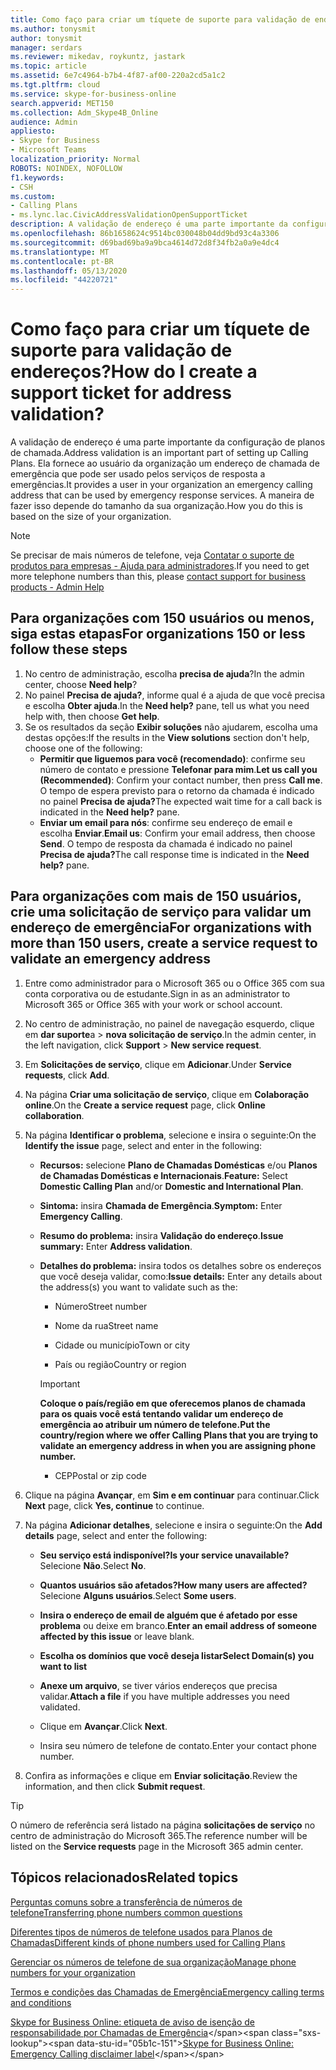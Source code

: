 ```yaml
---
title: Como faço para criar um tíquete de suporte para validação de endereços?
ms.author: tonysmit
author: tonysmit
manager: serdars
ms.reviewer: mikedav, roykuntz, jastark
ms.topic: article
ms.assetid: 6e7c4964-b7b4-4f87-af00-220a2cd5a1c2
ms.tgt.pltfrm: cloud
ms.service: skype-for-business-online
search.appverid: MET150
ms.collection: Adm_Skype4B_Online
audience: Admin
appliesto:
- Skype for Business
- Microsoft Teams
localization_priority: Normal
ROBOTS: NOINDEX, NOFOLLOW
f1.keywords:
- CSH
ms.custom:
- Calling Plans
- ms.lync.lac.CivicAddressValidationOpenSupportTicket
description: A validação de endereço é uma parte importante da configuração de planos de chamada. Ela fornece ao usuário da organização um endereço de chamada de emergência que pode ser usado pelos serviços de resposta a emergências.
ms.openlocfilehash: 86b1658624c9514bc030048b04dd9bd93c4a3306
ms.sourcegitcommit: d69bad69ba9a9bca4614d72d8f34fb2a0a9e4dc4
ms.translationtype: MT
ms.contentlocale: pt-BR
ms.lasthandoff: 05/13/2020
ms.locfileid: "44220721"
---
```

# <a name="how-do-i-create-a-support-ticket-for-address-validation"></a><span data-ttu-id="05b1c-104">Como faço para criar um tíquete de suporte para validação de endereços?</span><span class="sxs-lookup"><span data-stu-id="05b1c-104">How do I create a support ticket for address validation?</span></span>

<span data-ttu-id="05b1c-105">A validação de endereço é uma parte importante da configuração de planos de chamada.</span><span class="sxs-lookup"><span data-stu-id="05b1c-105">Address validation is an important part of setting up Calling Plans.</span></span> <span data-ttu-id="05b1c-106">Ela fornece ao usuário da organização um endereço de chamada de emergência que pode ser usado pelos serviços de resposta a emergências.</span><span class="sxs-lookup"><span data-stu-id="05b1c-106">It provides a user in your organization an emergency calling address that can be used by emergency response services.</span></span> <span data-ttu-id="05b1c-107">A maneira de fazer isso depende do tamanho da sua organização.</span><span class="sxs-lookup"><span data-stu-id="05b1c-107">How you do this is based on the size of your organization.</span></span>

> [!NOTE]
> <span data-ttu-id="05b1c-108">Se precisar de mais números de telefone, veja [Contatar o suporte de produtos para empresas - Ajuda para administradores](https://support.office.com/article/32a17ca7-6fa0-4870-8a8d-e25ba4ccfd4b).</span><span class="sxs-lookup"><span data-stu-id="05b1c-108">If you need to get more telephone numbers than this, please [contact support for business products - Admin Help](https://support.office.com/article/32a17ca7-6fa0-4870-8a8d-e25ba4ccfd4b)</span></span>


## <a name="for-organizations-150-or-less-follow-these-steps"></a><span data-ttu-id="05b1c-109">Para organizações com 150 usuários ou menos, siga estas etapas</span><span class="sxs-lookup"><span data-stu-id="05b1c-109">For organizations 150 or less follow these steps</span></span>
1. <span data-ttu-id="05b1c-110">No centro de administração, escolha **precisa de ajuda**?</span><span class="sxs-lookup"><span data-stu-id="05b1c-110">In the admin center, choose **Need help**?</span></span>
2. <span data-ttu-id="05b1c-111">No painel **Precisa de ajuda?**, informe qual é a ajuda de que você precisa e escolha **Obter ajuda**.</span><span class="sxs-lookup"><span data-stu-id="05b1c-111">In the **Need help?** pane, tell us what you need help with, then choose **Get help**.</span></span>
3. <span data-ttu-id="05b1c-112">Se os resultados da seção **Exibir soluções** não ajudarem, escolha uma destas opções:</span><span class="sxs-lookup"><span data-stu-id="05b1c-112">If the results in the **View solutions** section don't help, choose one of the following:</span></span>
    - <span data-ttu-id="05b1c-113">**Permitir que liguemos para você (recomendado)**: confirme seu número de contato e pressione **Telefonar para mim**.</span><span class="sxs-lookup"><span data-stu-id="05b1c-113">**Let us call you (Recommended)**: Confirm your contact number, then press **Call me**.</span></span> <span data-ttu-id="05b1c-114">O tempo de espera previsto para o retorno da chamada é indicado no painel **Precisa de ajuda?**</span><span class="sxs-lookup"><span data-stu-id="05b1c-114">The expected wait time for a call back is indicated in the **Need help?** pane.</span></span>
    - <span data-ttu-id="05b1c-115">**Enviar um email para nós**: confirme seu endereço de email e escolha **Enviar**.</span><span class="sxs-lookup"><span data-stu-id="05b1c-115">**Email us**: Confirm your email address, then choose **Send**.</span></span> <span data-ttu-id="05b1c-116">O tempo de resposta da chamada é indicado no painel **Precisa de ajuda?**</span><span class="sxs-lookup"><span data-stu-id="05b1c-116">The call response time is indicated in the **Need help?** pane.</span></span>

## <a name="for-organizations-with-more-than-150-users-create-a-service-request-to-validate-an-emergency-address"></a><span data-ttu-id="05b1c-117">Para organizações com mais de 150 usuários, crie uma solicitação de serviço para validar um endereço de emergência</span><span class="sxs-lookup"><span data-stu-id="05b1c-117">For organizations with more than 150 users, create a service request to validate an emergency address</span></span>

1. <span data-ttu-id="05b1c-118">Entre como administrador para o Microsoft 365 ou o Office 365 com sua conta corporativa ou de estudante.</span><span class="sxs-lookup"><span data-stu-id="05b1c-118">Sign in as an administrator to Microsoft 365 or Office 365 with your work or school account.</span></span>
    
2. <span data-ttu-id="05b1c-119">No centro de administração, no painel de navegação esquerdo, clique em **dar suporte**a  >  **nova solicitação de serviço**.</span><span class="sxs-lookup"><span data-stu-id="05b1c-119">In the admin center, in the left navigation, click **Support** > **New service request**.</span></span>
    
3. <span data-ttu-id="05b1c-120">Em **Solicitações de serviço**, clique em **Adicionar**.</span><span class="sxs-lookup"><span data-stu-id="05b1c-120">Under **Service requests**, click **Add**.</span></span>
    
4. <span data-ttu-id="05b1c-121">Na página **Criar uma solicitação de serviço**, clique em **Colaboração online**.</span><span class="sxs-lookup"><span data-stu-id="05b1c-121">On the **Create a service request** page, click **Online collaboration**.</span></span>
    
5. <span data-ttu-id="05b1c-122">Na página **Identificar o problema**, selecione e insira o seguinte:</span><span class="sxs-lookup"><span data-stu-id="05b1c-122">On the **Identify the issue** page, select and enter in the following:</span></span>
    
   - <span data-ttu-id="05b1c-123">**Recursos:** selecione **Plano de Chamadas Domésticas** e/ou **Planos de Chamadas Domésticas e Internacionais**.</span><span class="sxs-lookup"><span data-stu-id="05b1c-123">**Feature:** Select **Domestic Calling Plan** and/or **Domestic and International Plan**.</span></span>
    
   - <span data-ttu-id="05b1c-124">**Sintoma:** insira **Chamada de Emergência**.</span><span class="sxs-lookup"><span data-stu-id="05b1c-124">**Symptom:** Enter **Emergency Calling**.</span></span>
    
   - <span data-ttu-id="05b1c-125">**Resumo do problema:** insira **Validação do endereço**.</span><span class="sxs-lookup"><span data-stu-id="05b1c-125">**Issue summary:** Enter **Address validation**.</span></span>
    
   - <span data-ttu-id="05b1c-126">**Detalhes do problema:** insira todos os detalhes sobre os endereços que você deseja validar, como:</span><span class="sxs-lookup"><span data-stu-id="05b1c-126">**Issue details:** Enter any details about the address(s) you want to validate such as the:</span></span>
    
      - <span data-ttu-id="05b1c-127">Número</span><span class="sxs-lookup"><span data-stu-id="05b1c-127">Street number</span></span>
    
      - <span data-ttu-id="05b1c-128">Nome da rua</span><span class="sxs-lookup"><span data-stu-id="05b1c-128">Street name</span></span>
    
      - <span data-ttu-id="05b1c-129">Cidade ou município</span><span class="sxs-lookup"><span data-stu-id="05b1c-129">Town or city</span></span>
    
      - <span data-ttu-id="05b1c-130">País ou região</span><span class="sxs-lookup"><span data-stu-id="05b1c-130">Country or region</span></span>
    
     > [!IMPORTANT]
     > <span data-ttu-id="05b1c-131">**Coloque o país/região em que oferecemos planos de chamada para os quais você está tentando validar um endereço de emergência ao atribuir um número de telefone.**</span><span class="sxs-lookup"><span data-stu-id="05b1c-131">**Put the country/region where we offer Calling Plans that you are trying to validate an emergency address in when you are assigning phone number.**</span></span>
  
      - <span data-ttu-id="05b1c-132">CEP</span><span class="sxs-lookup"><span data-stu-id="05b1c-132">Postal or zip code</span></span>
    
6. <span data-ttu-id="05b1c-133">Clique na página **Avançar**, em **Sim e em continuar** para continuar.</span><span class="sxs-lookup"><span data-stu-id="05b1c-133">Click **Next** page, click **Yes, continue** to continue.</span></span>
    
7. <span data-ttu-id="05b1c-134">Na página **Adicionar detalhes**, selecione e insira o seguinte:</span><span class="sxs-lookup"><span data-stu-id="05b1c-134">On the **Add details** page, select and enter the following:</span></span>
    
   - <span data-ttu-id="05b1c-135">**Seu serviço está indisponível?**</span><span class="sxs-lookup"><span data-stu-id="05b1c-135">**Is your service unavailable?**</span></span> <span data-ttu-id="05b1c-136">Selecione **Não**.</span><span class="sxs-lookup"><span data-stu-id="05b1c-136">Select **No**.</span></span>
    
   - <span data-ttu-id="05b1c-137">**Quantos usuários são afetados?**</span><span class="sxs-lookup"><span data-stu-id="05b1c-137">**How many users are affected?**</span></span> <span data-ttu-id="05b1c-138">Selecione **Alguns usuários**.</span><span class="sxs-lookup"><span data-stu-id="05b1c-138">Select **Some users**.</span></span>
    
   - <span data-ttu-id="05b1c-139">**Insira o endereço de email de alguém que é afetado por esse problema** ou deixe em branco.</span><span class="sxs-lookup"><span data-stu-id="05b1c-139">**Enter an email address of someone affected by this issue** or leave blank.</span></span>
    
   - <span data-ttu-id="05b1c-140">**Escolha os domínios que você deseja listar**</span><span class="sxs-lookup"><span data-stu-id="05b1c-140">**Select Domain(s) you want to list**</span></span>
    
   - <span data-ttu-id="05b1c-141">**Anexe um arquivo**, se tiver vários endereços que precisa validar.</span><span class="sxs-lookup"><span data-stu-id="05b1c-141">**Attach a file** if you have multiple addresses you need validated.</span></span>
    
   - <span data-ttu-id="05b1c-142">Clique em **Avançar**.</span><span class="sxs-lookup"><span data-stu-id="05b1c-142">Click **Next**.</span></span>
    
   - <span data-ttu-id="05b1c-143">Insira seu número de telefone de contato.</span><span class="sxs-lookup"><span data-stu-id="05b1c-143">Enter your contact phone number.</span></span>
    
8. <span data-ttu-id="05b1c-144">Confira as informações e clique em **Enviar solicitação**.</span><span class="sxs-lookup"><span data-stu-id="05b1c-144">Review the information, and then click **Submit request**.</span></span>
    
> [!TIP]
> <span data-ttu-id="05b1c-145">O número de referência será listado na página **solicitações de serviço** no centro de administração do Microsoft 365.</span><span class="sxs-lookup"><span data-stu-id="05b1c-145">The reference number will be listed on the **Service requests** page in the Microsoft 365 admin center.</span></span>
  
## <a name="related-topics"></a><span data-ttu-id="05b1c-146">Tópicos relacionados</span><span class="sxs-lookup"><span data-stu-id="05b1c-146">Related topics</span></span>
[<span data-ttu-id="05b1c-147">Perguntas comuns sobre a transferência de números de telefone</span><span class="sxs-lookup"><span data-stu-id="05b1c-147">Transferring phone numbers common questions</span></span>](/microsoftteams/transferring-phone-numbers-common-questions)

[<span data-ttu-id="05b1c-148">Diferentes tipos de números de telefone usados para Planos de Chamadas</span><span class="sxs-lookup"><span data-stu-id="05b1c-148">Different kinds of phone numbers used for Calling Plans</span></span>](/microsoftteams/different-kinds-of-phone-numbers-used-for-calling-plans)

[<span data-ttu-id="05b1c-149">Gerenciar os números de telefone de sua organização</span><span class="sxs-lookup"><span data-stu-id="05b1c-149">Manage phone numbers for your organization</span></span>](/microsoftteams/manage-phone-numbers-for-your-organization)

[<span data-ttu-id="05b1c-150">Termos e condições das Chamadas de Emergência</span><span class="sxs-lookup"><span data-stu-id="05b1c-150">Emergency calling terms and conditions</span></span>](/microsoftteams/emergency-calling-terms-and-conditions)

<span data-ttu-id="05b1c-151">[Skype for Business Online: etiqueta de aviso de isenção de responsabilidade por Chamadas de Emergência](https://github.com/MicrosoftDocs/OfficeDocs-SkypeForBusiness/blob/live/Teams/downloads/emergency-calling/emergency-calling-label-(en-us)-(v.1.0).zip?raw=true)</span><span class="sxs-lookup"><span data-stu-id="05b1c-151">[Skype for Business Online: Emergency Calling disclaimer label](https://github.com/MicrosoftDocs/OfficeDocs-SkypeForBusiness/blob/live/Teams/downloads/emergency-calling/emergency-calling-label-(en-us)-(v.1.0).zip?raw=true)</span></span>

  
 